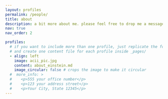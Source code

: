 ```yaml
---
layout: profiles
permalink: /people/
title: about
description: a bit more about me. please feel free to drop me a message if i've not spoken about myself enough here...
nav: true
nav_order: 2

profiles:
  # if you want to include more than one profile, just replicate the following block
  # and create one content file for each profile inside _pages/
  - align: left
    image: acii_pic.jpg
    content: about_einstein.md
    image_circular: false # crops the image to make it circular
  #  more_info: >
  #    <p>555 your office number</p>
  #    <p>123 your address street</p>
  #    <p>Your City, State 12345</p>
---
```

